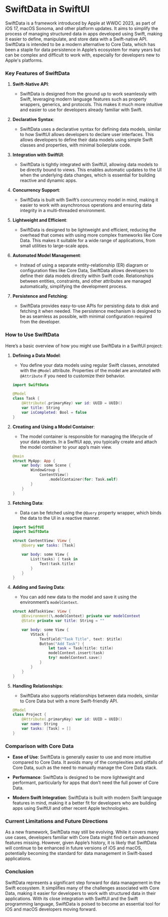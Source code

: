 # SwiftData in SwiftUI

SwiftData is a framework introduced by Apple at WWDC 2023, as part of iOS 17, macOS Sonoma, and other platform updates. It aims to simplify the process of managing structured data in apps developed using Swift, making it easier to define, manipulate, and store data with a Swift-native API. SwiftData is intended to be a modern alternative to Core Data, which has been a staple for data persistence in Apple’s ecosystem for many years but can be complex and difficult to work with, especially for developers new to Apple's platforms.

### Key Features of SwiftData

1. **Swift-Native API**:
   - SwiftData is designed from the ground up to work seamlessly with Swift, leveraging modern language features such as property wrappers, generics, and protocols. This makes it much more intuitive and easier to use for developers already familiar with Swift.

2. **Declarative Syntax**:
   - SwiftData uses a declarative syntax for defining data models, similar to how SwiftUI allows developers to declare user interfaces. This allows developers to define their data models using simple Swift classes and properties, with minimal boilerplate code.

3. **Integration with SwiftUI**:
   - SwiftData is tightly integrated with SwiftUI, allowing data models to be directly bound to views. This enables automatic updates to the UI when the underlying data changes, which is essential for building reactive and dynamic apps.

4. **Concurrency Support**:
   - SwiftData is built with Swift’s concurrency model in mind, making it easier to work with asynchronous operations and ensuring data integrity in a multi-threaded environment.

5. **Lightweight and Efficient**:
   - SwiftData is designed to be lightweight and efficient, reducing the overhead that comes with using more complex frameworks like Core Data. This makes it suitable for a wide range of applications, from small utilities to large-scale apps.

6. **Automated Model Management**:
   - Instead of using a separate entity-relationship (ER) diagram or configuration files like Core Data, SwiftData allows developers to define their data models directly within Swift code. Relationships between entities, constraints, and other attributes are managed automatically, simplifying the development process.

7. **Persistence and Fetching**:
   - SwiftData provides easy-to-use APIs for persisting data to disk and fetching it when needed. The persistence mechanism is designed to be as seamless as possible, with minimal configuration required from the developer.

### How to Use SwiftData

Here’s a basic overview of how you might use SwiftData in a SwiftUI project:

1. **Defining a Data Model**:
   - You define your data models using regular Swift classes, annotated with the `@Model` attribute. Properties of the model are annotated with `@Attribute` if you need to customize their behavior.

   ```swift
   import SwiftData
   
   @Model
   class Task {
       @Attribute(.primaryKey) var id: UUID = UUID()
       var title: String
       var isCompleted: Bool = false
   }
   ```

2. **Creating and Using a Model Container**:
   - The model container is responsible for managing the lifecycle of your data objects. In a SwiftUI app, you typically create and attach the model container to your app’s main view.

   ```swift
   @main
   struct MyApp: App {
       var body: some Scene {
           WindowGroup {
               ContentView()
                   .modelContainer(for: Task.self)
           }
       }
   }
   ```

3. **Fetching Data**:
   - Data can be fetched using the `@Query` property wrapper, which binds the data to the UI in a reactive manner.

   ```swift
   import SwiftUI
   import SwiftData
   
   struct ContentView: View {
       @Query var tasks: [Task]
   
       var body: some View {
           List(tasks) { task in
               Text(task.title)
           }
       }
   }
   ```

4. **Adding and Saving Data**:
   - You can add new data to the model and save it using the environment’s `modelContext`.

   ```swift
   struct AddTaskView: View {
       @Environment(\.modelContext) private var modelContext
       @State private var title: String = ""
   
       var body: some View {
           VStack {
               TextField("Task Title", text: $title)
               Button("Add Task") {
                   let task = Task(title: title)
                   modelContext.insert(task)
                   try? modelContext.save()
               }
           }
       }
   }
   ```

5. **Handling Relationships**:
   - SwiftData also supports relationships between data models, similar to Core Data but with a more Swift-friendly API.

   ```swift
   @Model
   class Project {
       @Attribute(.primaryKey) var id: UUID = UUID()
       var name: String
       var tasks: [Task] = []
   }
   ```

### Comparison with Core Data

- **Ease of Use**: SwiftData is generally easier to use and more intuitive compared to Core Data. It avoids many of the complexities and pitfalls of Core Data, such as the need to manually manage the Core Data stack.
  
- **Performance**: SwiftData is designed to be more lightweight and performant, particularly for apps that don’t need the full power of Core Data.
  
- **Modern Swift Integration**: SwiftData is built with modern Swift language features in mind, making it a better fit for developers who are building apps using SwiftUI and other recent Apple technologies.

### Current Limitations and Future Directions

As a new framework, SwiftData may still be evolving. While it covers many use cases, developers familiar with Core Data might find certain advanced features missing. However, given Apple’s history, it is likely that SwiftData will continue to be enhanced in future versions of iOS and macOS, potentially becoming the standard for data management in Swift-based applications.

### Conclusion

SwiftData represents a significant step forward for data management in the Swift ecosystem. It simplifies many of the challenges associated with Core Data, making it easier for developers to work with structured data in their applications. With its close integration with SwiftUI and the Swift programming language, SwiftData is poised to become an essential tool for iOS and macOS developers moving forward.